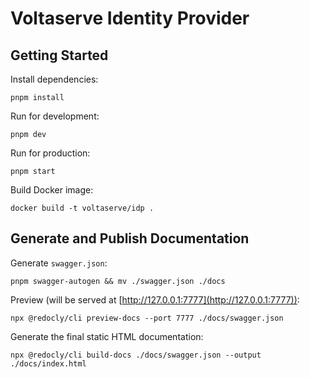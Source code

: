 # Voltaserve Identity Provider

## Getting Started

Install dependencies:

```shell
pnpm install
```

Run for development:

```shell
pnpm dev
```

Run for production:

```shell
pnpm start
```

Build Docker image:

```shell
docker build -t voltaserve/idp .
```

## Generate and Publish Documentation

Generate `swagger.json`:

```shell
pnpm swagger-autogen && mv ./swagger.json ./docs
```

Preview (will be served at [http://127.0.0.1:7777](http://127.0.0.1:7777)):

```shell
npx @redocly/cli preview-docs --port 7777 ./docs/swagger.json
```

Generate the final static HTML documentation:

```shell
npx @redocly/cli build-docs ./docs/swagger.json --output ./docs/index.html
```
